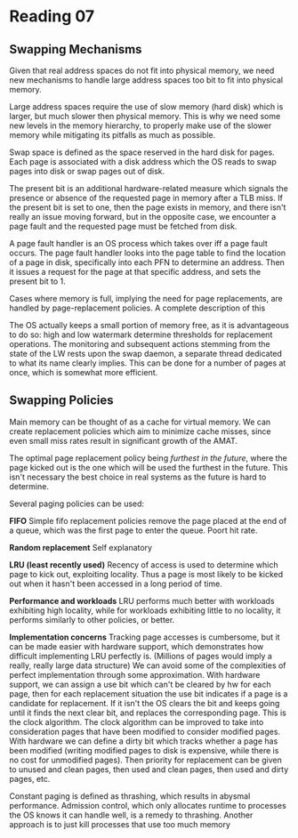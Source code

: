 # Reading 07 

## Swapping Mechanisms

Given that real address spaces do not fit into physical memory, we need new mechanisms to handle large address spaces too bit to fit into physical memory. 

Large address spaces require the use of slow memory (hard disk) which is larger, but much slower then physical memory. This is why we need some new levels in the memory hierarchy, to properly make use of the slower memory while mitigating its pitfalls as much as possible.

Swap space is defined as the space reserved in the hard disk for pages. Each page is associated with a disk address which the OS reads to swap pages into disk or swap pages out of disk. 

The present bit is an additional hardware-related measure which signals the presence or absence of the requested page in memory after a TLB miss. If the present bit is set to one, then the page exists in memory, and there isn't really an issue moving forward, but in the opposite case, we encounter a page fault and the requested page must be fetched from disk. 

A page fault handler is an OS process which takes over iff a page fault occurs. The page fault handler looks into the page table to find the location of a page in disk, specifically into each PFN to determine an address. Then it issues a request for the page at that specific address, and sets the present bit to 1. 

Cases where memory is full, implying the need for page replacements, are handled by page-replacement policies. 
A complete description of this 

The OS actually keeps a small portion of memory free, as it is advantageous to do so:
high and low watermark determine thresholds for replacement operations. The monitoring and subsequent actions stemming from the state of the LW rests upon the swap daemon, a separate thread dedicated to what its name clearly implies. 
This can be done for a number of pages at once, which is somewhat more efficient. 




## Swapping Policies
Main memory can be thought of as a cache for virtual memory. 
We can create replacement policies which aim to minimize cache misses, since even small miss rates result in significant growth of the AMAT. 

The optimal page replacement policy being _furthest in the future_, where the page kicked out is the one which will be used the furthest in the future. This isn't necessary the best choice in real systems as the future is hard to determine.

Several paging policies can be used:

**FIFO**
Simple fifo replacement policies remove the page placed at the end of a queue, which was the first page to enter the queue.
Poort hit rate.

**Random replacement**
Self explanatory

**LRU (least recently used)**
Recency of access is used to determine which page to kick out, exploiting locality. Thus a page is most likely to be kicked out when it hasn't been accessed in a long period of time. 

**Performance and workloads**
LRU performs much better with workloads exhibiting high locality, while for workloads exhibiting little to no locality, it performs similarly to other policies, or better. 

**Implementation concerns**
Tracking page accesses is cumbersome, but it can be made easier with hardware support, which demonstrates how difficult implementing LRU perfectly is. (Millions of pages would imply a really, really large data structure)
We can avoid some of the complexities of perfect implementation through some approximation. With hardware support, we can assign a use bit which can't be cleared by hw for each page, then for each replacement situation the use bit indicates if a page is a candidate for replacement. If it isn't the OS clears the bit and keeps going until it finds the next clear bit, and replaces the corresponding page. This is the clock algorithm. 
The clock algorithm can be improved to take into consideration pages that have been modified to consider modified pages. With hardware we can define a dirty bit which tracks whether a page has been modified (writing modified pages to disk is expensive, while there is no cost for unmodified pages). Then priority for replacement can be given to unused and clean pages, then used and clean pages, then used and dirty pages, etc. 


Constant paging is defined as thrashing, which results in abysmal performance. Admission control, which only allocates runtime to processes the OS knows it can handle well, is a remedy to thrashing. Another approach is to just kill processes that use too much memory
